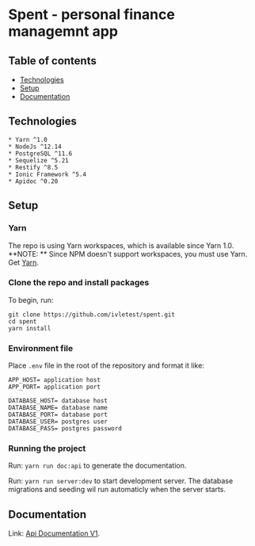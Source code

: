# Spent - personal finance managemnt app

## Table of contents
* [Technologies](#technologies)
* [Setup](#setup)
* [Documentation](#documentation)

## Technologies
    * Yarn ^1.0
    * NodeJs ^12.14
    * PostgreSQL ^11.6
    * Sequelize ^5.21
    * Restify ^8.5
    * Ionic Framework ^5.4
    * Apidoc ^0.20
## Setup

### Yarn
The repo is using Yarn workspaces, which is available since Yarn 1.0.
**NOTE: ** Since NPM doesn't support workspaces, you must use Yarn.
Get [Yarn](https://classic.yarnpkg.com/en/docs/install/#windows-stable).

### Clone the repo and install packages
To begin, run:
```
git clone https://github.com/ivletest/spent.git
cd spent
yarn install
```

### Environment file
Place `.env` file in the root of the repository and format it like:
```
APP_HOST= application host
APP_PORT= application port

DATABASE_HOST= database host
DATABASE_NAME= database name
DATABASE_PORT= database port
DATABASE_USER= postgres user
DATABASE_PASS= postgres password
```

### Running the project

Run: `yarn run doc:api` to generate the documentation.

Run: `yarn run server:dev` to start development server. The database migrations
and seeding wil run automaticly when the server starts.

## Documentation
Link: [Api Documentation V1](localhost:3000/doc/v1).